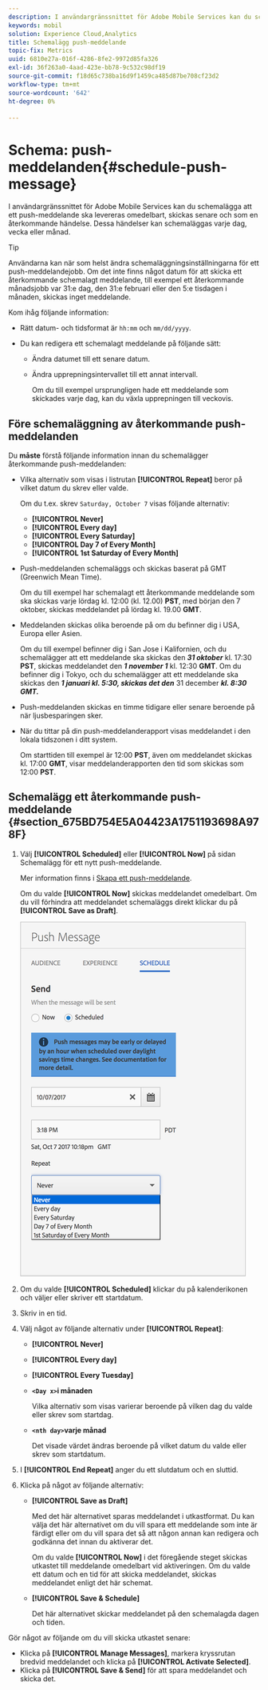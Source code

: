 ```yaml
---
description: I användargränssnittet för Adobe Mobile Services kan du schemalägga att ett push-meddelande ska levereras omedelbart, skickas senare och som en återkommande händelse. Dessa händelser kan schemaläggas varje dag, vecka eller månad.
keywords: mobil
solution: Experience Cloud,Analytics
title: Schemalägg push-meddelande
topic-fix: Metrics
uuid: 6810e27a-016f-4286-8fe2-9972d85fa326
exl-id: 36f263a0-4aad-423e-bb78-9c532c98df19
source-git-commit: f18d65c738ba16d9f1459ca485d87be708cf23d2
workflow-type: tm+mt
source-wordcount: '642'
ht-degree: 0%

---
```


# Schema: push-meddelanden{#schedule-push-message}

I användargränssnittet för Adobe Mobile Services kan du schemalägga att ett push-meddelande ska levereras omedelbart, skickas senare och som en återkommande händelse. Dessa händelser kan schemaläggas varje dag, vecka eller månad.

>[!TIP]
>
>Användarna kan när som helst ändra schemaläggningsinställningarna för ett push-meddelandejobb. Om det inte finns något datum för att skicka ett återkommande schemalagt meddelande, till exempel ett återkommande månadsjobb var 31:e dag, den 31:e februari eller den 5:e tisdagen i månaden, skickas inget meddelande.

Kom ihåg följande information:

* Rätt datum- och tidsformat är `hh:mm` och `mm/dd/yyyy`.

* Du kan redigera ett schemalagt meddelande på följande sätt:

   * Ändra datumet till ett senare datum.
   * Ändra upprepningsintervallet till ett annat intervall.

      Om du till exempel ursprungligen hade ett meddelande som skickades varje dag, kan du växla upprepningen till veckovis.

## Före schemaläggning av återkommande push-meddelanden

Du **måste** förstå följande information innan du schemalägger återkommande push-meddelanden:

* Vilka alternativ som visas i listrutan **[!UICONTROL Repeat]** beror på vilket datum du skrev eller valde.

   Om du t.ex. skrev `Saturday, October 7` visas följande alternativ:

   * **[!UICONTROL Never]**
   * **[!UICONTROL Every day]**
   * **[!UICONTROL Every Saturday]**
   * **[!UICONTROL Day 7 of Every Month]**
   * **[!UICONTROL 1st Saturday of Every Month]**

* Push-meddelanden schemaläggs och skickas baserat på GMT (Greenwich Mean Time).

   Om du till exempel har schemalagt ett återkommande meddelande som ska skickas varje lördag kl. 12:00 (kl. 12.00) **PST**, med början den 7 oktober, skickas meddelandet på lördag kl. 19.00 **GMT**.
* Meddelanden skickas olika beroende på om du befinner dig i USA, Europa eller Asien.

   Om du till exempel befinner dig i San Jose i Kalifornien, och du schemalägger att ett meddelande ska skickas den ***31 oktober*** kl. 17:30 **PST**, skickas meddelandet den ***1 november 1*** kl. 12:30 **GMT**. Om du befinner dig i Tokyo, och du schemalägger att ett meddelande ska skickas den ***1 januari kl. 5:30, skickas det den*** 31 december ***kl. 8:30 **GMT**.***
* Push-meddelanden skickas en timme tidigare eller senare beroende på när ljusbesparingen sker.
* När du tittar på din push-meddelanderapport visas meddelandet i den lokala tidszonen i ditt system.

   Om starttiden till exempel är 12:00 **PST**, även om meddelandet skickas kl. 17:00 **GMT**, visar meddelanderapporten den tid som skickas som 12:00 **PST**.

## Schemalägg ett återkommande push-meddelande {#section_675BD754E5A04423A1751193698A978F}

1. Välj **[!UICONTROL Scheduled]** eller **[!UICONTROL Now]** på sidan Schemalägg för ett nytt push-meddelande.

   Mer information finns i [Skapa ett push-meddelande](/help/using/in-app-messaging/t-create-push-message/t-create-push-message.md).

   Om du valde **[!UICONTROL Now]** skickas meddelandet omedelbart. Om du vill förhindra att meddelandet schemaläggs direkt klickar du på **[!UICONTROL Save as Draft]**.

   ![](assets/schedule-push-message.png)

1. Om du valde **[!UICONTROL Scheduled]** klickar du på kalenderikonen och väljer eller skriver ett startdatum.
1. Skriv in en tid. 
1. Välj något av följande alternativ under **[!UICONTROL Repeat]**:

   * **[!UICONTROL Never]**
   * **[!UICONTROL Every day]**
   * **[!UICONTROL Every Tuesday]**
   * **`<Day x>`i månaden**

      Vilka alternativ som visas varierar beroende på vilken dag du valde eller skrev som startdag.
   * **`<nth day>`varje månad**

      Det visade värdet ändras beroende på vilket datum du valde eller skrev som startdatum.

1. I **[!UICONTROL End Repeat]** anger du ett slutdatum och en sluttid.
1. Klicka på något av följande alternativ:

   * **[!UICONTROL Save as Draft]**

      Med det här alternativet sparas meddelandet i utkastformat. Du kan välja det här alternativet om du vill spara ett meddelande som inte är färdigt eller om du vill spara det så att någon annan kan redigera och godkänna det innan du aktiverar det.

      Om du valde **[!UICONTROL Now]** i det föregående steget skickas utkastet till meddelande omedelbart vid aktiveringen. Om du valde ett datum och en tid för att skicka meddelandet, skickas meddelandet enligt det här schemat.

   * **[!UICONTROL Save & Schedule]**

      Det här alternativet skickar meddelandet på den schemalagda dagen och tiden.

Gör något av följande om du vill skicka utkastet senare:

* Klicka på **[!UICONTROL Manage Messages]**, markera kryssrutan bredvid meddelandet och klicka på **[!UICONTROL Activate Selected]**.
* Klicka på **[!UICONTROL Save & Send]** för att spara meddelandet och skicka det.

